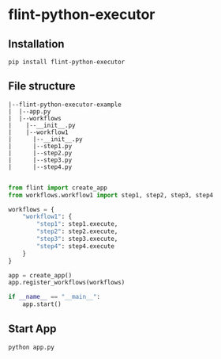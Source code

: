 # flint-python-executor

## Installation
```shell script
pip install flint-python-executor
```

## File structure

```
|--flint-python-executor-example 
|  |--app.py
|  |--workflows
|    |--__init__.py
|    |--workflow1
|      |--__init__.py
|      |--step1.py
|      |--step2.py
|      |--step3.py
|      |--step4.py

```

```python

from flint import create_app
from workflows.workflow1 import step1, step2, step3, step4

workflows = {
    "workflow1": {
        "step1": step1.execute,
        "step2": step2.execute,
        "step3": step3.execute,
        "step4": step4.execute
    }
}

app = create_app()
app.register_workflows(workflows)

if __name__ == "__main__":
    app.start()

```

## Start App
```shell script
python app.py
```
